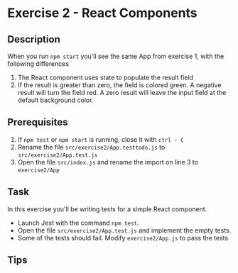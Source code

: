 # Exercise 2 - React Components

## Description

When you run `npm start` you'll see the same App from exercise 1, with the following differences

1. The React component uses state to populate the result field
2. If the result is greater than zero, the field is colored green. A negative result
will turn the field red. A zero result will leave the input field at the default background color.

## Prerequisites

1. If `npm test` or `npm start` is running, close it with `ctrl - C`
2. Rename the file `src/exercise2/App.testtodo.js` to `src/exercise2/App.test.js`
3. Open the file `src/index.js` and rename the import on line 3 to `exercise2/App`

## Task

In this exercise you'll be writing tests for a simple React component.

- Launch Jest with the command `npm test`.
- Open the file `src/exercise2/App.test.js` and implement the empty tests.
- Some of the tests should fail. Modify `exercise2/App.js` to pass the tests

## Tips


